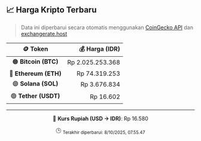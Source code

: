 

<!-- HARGA_KRIPTO -->
## 📈 Harga Kripto Terbaru

> Data ini diperbarui secara otomatis menggunakan [CoinGecko API](https://www.coingecko.com/) dan [exchangerate.host](https://exchangerate.host/)

<div align="center">

| 🪙 Token | 💰 Harga (IDR) |
|:------:|---------------:|
| 🟠 **Bitcoin (BTC)**   | Rp 2.025.253.368 |
| 🔵 **Ethereum (ETH)**  | Rp 74.319.253 |
| 🟣 **Solana (SOL)**    | Rp 3.676.834 |
| 🟢 **Tether (USDT)**   | Rp 16.602 |

---

💱 **Kurs Rupiah (USD → IDR)**: Rp 16.580

🕒 <sub>Terakhir diperbarui: 8/10/2025, 07.55.47</sub>

</div>
<!-- /HARGA_KRIPTO -->